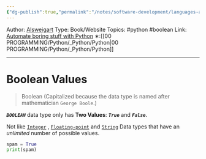 ```yaml
---
{"dg-publish":true,"permalink":"/notes/software-development/languages-and-frameworks/python/1-automate-the-boring-stuff-with-python/chapter-2-flow-control/006-boolean/","created":"2025-07-13T15:25:05.365+08:00"}
---
```


Author: [Alsweigart](https://alsweigart.com/)
Type: Book/Website
Topics: #python #boolean
Link: [Automate boring stuff with Python](https://automatetheboringstuff.com/)
∗:[[00 PROGRAMMING/Python/_Python/Python\|00 PROGRAMMING/Python/_Python/Python]] 

---
# Boolean Values



>Boolean (Capitalized because the data type is named after mathematician `George Boole`.)



***`BOOLEAN`*** data type only has **Two Values**: ***`True`*** and ***`False`***.

Not like [`Integer`](002%20Data%20Types.md#The%20Integer,%20Floating-Point,%20and%20String%20Data%20Types) , [`Floating-point`](002%20Data%20Types.md#The%20Integer,%20Floating-Point,%20and%20String%20Data%20Types) and [`String`](002%20Data%20Types.md#Strings) Data types that have an *unlimited* number of possible values.

```python
spam = True
print(spam)
```

